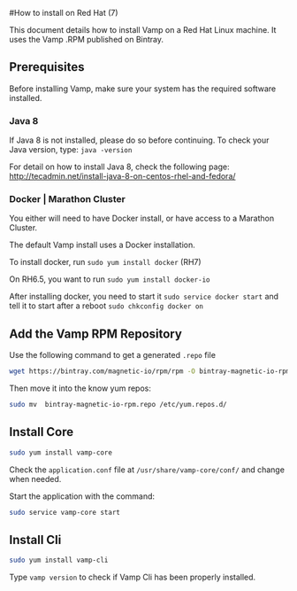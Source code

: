 #How to install on Red Hat (7)


This document details how to install Vamp on a Red Hat Linux machine. It uses the Vamp .RPM published on Bintray.



## Prerequisites

Before installing Vamp, make sure your system has the required software installed.

### Java 8
If Java 8 is not installed, please do so before continuing.
To check your Java version, type: `java -version`

For detail on how to install Java 8, check the following page: http://tecadmin.net/install-java-8-on-centos-rhel-and-fedora/

### Docker | Marathon Cluster

You either will need to have Docker install, or have access to a Marathon Cluster.

The default Vamp install uses a Docker installation.

To install docker, run `sudo yum install docker` (RH7)

On RH6.5, you want to run `sudo yum install docker-io` 

After installing docker, you need to start it `sudo service docker start` and tell it to start after a reboot `sudo chkconfig docker on`


## Add the Vamp RPM Repository

Use the following command to get a generated `.repo` file

```bash
wget https://bintray.com/magnetic-io/rpm/rpm -O bintray-magnetic-io-rpm.repo
```

Then move it into the know yum repos:

```bash
sudo mv  bintray-magnetic-io-rpm.repo /etc/yum.repos.d/
```


## Install Core

```bash
sudo yum install vamp-core
```

Check the `application.conf` file at `/usr/share/vamp-core/conf/` and change when needed.

Start the application with the command:

```bash
sudo service vamp-core start
```



## Install Cli

```bash
sudo yum install vamp-cli
```

Type `vamp version` to check if Vamp Cli has been properly installed.